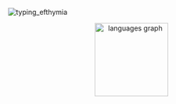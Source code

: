  ![typing_efthymia](https://github.com/user-attachments/assets/0cd2cc4e-74b3-4ce6-8794-42d4b32de786) 
 <div align="center">
  <img src="https://github-readme-stats.vercel.app/api/top-langs?username=efthymiapp&locale=en&hide_title=false&layout=compact&card_width=320&langs_count=5&theme=dracula&hide_border=false" height="150" alt="languages graph"  />
</div>

